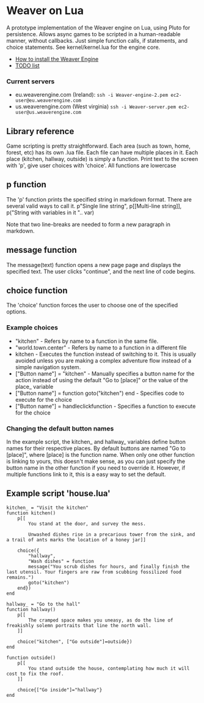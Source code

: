 
# Weaver on Lua

A prototype implementation of the Weaver engine on Lua, using Pluto for persistence. Allows async games to be scripted in a human-readable manner, without callbacks. Just simple function calls, if statements, and choice statements. See kernel/kernel.lua for the engine core.

* [How to install the Weaver Engine](install.mdown)
* [TODO list](todo.mdown)

### Current servers

* eu.weaverengine.com (Ireland): `ssh -i Weaver-engine-2.pem ec2-user@eu.weaverengine.com`
* us.weaverengine.com (West virginia) `ssh -i Weaver-server.pem ec2-user@us.weaverengine.com`



## Library reference

Game scripting is pretty straightforward. Each area (such as town, home, forest, etc) has its own .lua file. Each file can have multiple places in it.
Each place (kitchen, hallway, outside) is simply a function. Print text to the screen with 'p', give user choices with 'choice'. All functions are lowercase

## p function

The 'p' function prints the specified string in markdown format. There are several valid ways to call it. p"Single line string", p[[Multi-line string]], p("String with variables in it ".. var)

Note that two line-breaks are needed to form a new paragraph in markdown. 

## message function

The message(text) function opens a new page page and displays the specified text. The user clicks "continue", and the next line of code begins.


## choice function

The 'choice' function forces the user to choose one of the specified options. 

### Example choices

* "kitchen" - Refers by name to a function in the same file.
* "world.town.center" - Refers by name to a function in a different file
* kitchen - Executes the function instead of switching to it. This is usually avoided unless you are making a complex adventure flow instead of a simple navigation system. 
* ["Button name"] = "kitchen" - Manually specifies a button name for the action instead of using the default "Go to [place]" or the value of the place_ variable
* ["Button name"] = function goto("kitchen") end - Specifies code to execute for the choice
* ["Button name"] = handleclickfunction - Specifies a function  to execute for the choice

### Changing the default button names

In the example script, the kitchen\_ and hallway\_ variables define button names for their respective places. By default buttons are named "Go to [place]", where [place] is the function name.
When only one other function is linking to yours, this doesn't make sense, as you can just specify the button name in the other function if you need to override it. However, if multiple functions link to it, this is a easy way to set the default.



## Example script 'house.lua'



	kitchen_ = "Visit the kitchen"
	function kitchen()
		p[[
			You stand at the door, and survey the mess.
			
			Unwashed dishes rise in a precarious tower from the sink, and a trail of ants marks the location of a honey jar]]
		
		choice({
			"hallway", 
			"Wash dishes" = function
			message("You scrub dishes for hours, and finally finish the last utensil. Your fingers are raw from scubbing fossilized food remains.")
			goto("kitchen")
		end})
	end
	
	hallway_ = "Go to the hall"
	function hallway()
		p[[
			The cramped space makes you uneasy, as do the line of freakishly solemn portraits that line the north wall.
		]]
		
		choice("kitchen", ["Go outside"]=outside})
	end
	
	function outside()
		p[[
			You stand outside the house, contemplating how much it will cost to fix the roof.
		]]
		
		choice{["Go inside"]="hallway"}
	end